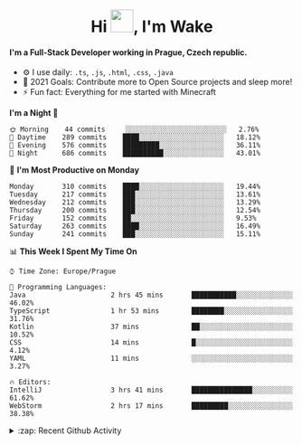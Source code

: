 <h1 align="center">Hi <img src="https://raw.githubusercontent.com/MrWakeCZ/MrWakeCZ/master/Hi.gif" width="40px" />, I'm Wake</h1>

#### I'm a Full-Stack Developer working in Prague, Czech republic.
- ⚙️ I use daily: `.ts`, `.js`, `.html`, `.css`, `.java`
- 🥅 2021 Goals: Contribute more to Open Source projects and sleep more!
- ⚡ Fun fact: Everything for me started with Minecraft

<!--START_SECTION:waka-->
**I'm a Night 🦉** 

```text
🌞 Morning    44 commits     ░░░░░░░░░░░░░░░░░░░░░░░░░   2.76% 
🌆 Daytime    289 commits    ████░░░░░░░░░░░░░░░░░░░░░   18.12% 
🌃 Evening    576 commits    █████████░░░░░░░░░░░░░░░░   36.11% 
🌙 Night      686 commits    ██████████░░░░░░░░░░░░░░░   43.01%

```
📅 **I'm Most Productive on Monday** 

```text
Monday       310 commits    ████░░░░░░░░░░░░░░░░░░░░░   19.44% 
Tuesday      217 commits    ███░░░░░░░░░░░░░░░░░░░░░░   13.61% 
Wednesday    212 commits    ███░░░░░░░░░░░░░░░░░░░░░░   13.29% 
Thursday     200 commits    ███░░░░░░░░░░░░░░░░░░░░░░   12.54% 
Friday       152 commits    ██░░░░░░░░░░░░░░░░░░░░░░░   9.53% 
Saturday     263 commits    ████░░░░░░░░░░░░░░░░░░░░░   16.49% 
Sunday       241 commits    ███░░░░░░░░░░░░░░░░░░░░░░   15.11%

```


📊 **This Week I Spent My Time On** 

```text
⌚︎ Time Zone: Europe/Prague

💬 Programming Languages: 
Java                     2 hrs 45 mins       ███████████░░░░░░░░░░░░░░   46.02% 
TypeScript               1 hr 53 mins        ████████░░░░░░░░░░░░░░░░░   31.76% 
Kotlin                   37 mins             ██░░░░░░░░░░░░░░░░░░░░░░░   10.52% 
CSS                      14 mins             █░░░░░░░░░░░░░░░░░░░░░░░░   4.12% 
YAML                     11 mins             ░░░░░░░░░░░░░░░░░░░░░░░░░   3.27%

🔥 Editors: 
IntelliJ                 3 hrs 41 mins       ███████████████░░░░░░░░░░   61.62% 
WebStorm                 2 hrs 17 mins       █████████░░░░░░░░░░░░░░░░   38.38%

```


<!--END_SECTION:waka-->

<details>
  <summary>:zap: Recent Github Activity</summary>

<!--START_SECTION:activity-->
1. ❌ Closed PR [#15](https://github.com/craftmania-cz/craftmanager/pull/15) in [craftmania-cz/craftmanager](https://github.com/craftmania-cz/craftmanager)
2. 🎉 Merged PR [#11](https://github.com/craftmania-cz/craftapi/pull/11) in [craftmania-cz/craftapi](https://github.com/craftmania-cz/craftapi)
3. 🎉 Merged PR [#89](https://github.com/waked-cz/corgi/pull/89) in [waked-cz/corgi](https://github.com/waked-cz/corgi)
4. 🎉 Merged PR [#2](https://github.com/craftmania-cz/craftcore/pull/2) in [craftmania-cz/craftcore](https://github.com/craftmania-cz/craftcore)
5. 🎉 Merged PR [#7](https://github.com/craftmania-cz/craftlobby/pull/7) in [craftmania-cz/craftlobby](https://github.com/craftmania-cz/craftlobby)
<!--END_SECTION:activity-->

</details>
